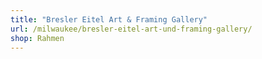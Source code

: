 ```yaml
---
title: "Bresler Eitel Art & Framing Gallery"
url: /milwaukee/bresler-eitel-art-und-framing-gallery/
shop: Rahmen
---
```

